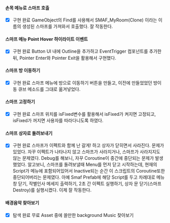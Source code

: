 #### 손목 메뉴로 스마프 호출
- [x] 구현 완료
GameObject의 Find를 사용해서 SMAF_MyRoom(Clone) 이라는 이름의 생성된 스마프를 가져와서 호출했다. 잘 작동한다.
#### 스마프 메뉴 Point Hover 하이라이트 이벤트
- [x] 구현 완료
Button UI 내에 Outline을 추가하고 EventTrigger 컴포넌트를 추가한 뒤, Pointer Enter와 Pointer Exit을 활용해서 구현했다.
#### 스마프 방 이동하기
- [x] 구현 완료
스마프 메뉴에 방으로 이동하기 버튼을 만들고, 이전에 만들었었던 방이동 큐브 메소드를 그대로 옮겨넣었다.
#### 스마프 고정하기
- [x] 구현 완료
스마프 위치를 isFixed변수를 활용해서 isFixed가 켜지면 고정되고, isFixed가 꺼지면 사용자를 따라다니도록 하였다.
#### 스마프 상자로 돌려보내기
- [x] 구현 완료
스마프가 이펙트와 함께 난 갈게! 하고 상자가 닫히면서 사라진다.
문제가 있었다. 자꾸 이펙트가 나타나지 않고 스마프가 사라지거나, 스마프가 사라지지도 않는 문제였다. Debug를 해보니, 자꾸 Coroutine이 중간에 중단되는 문제가 발생했었다. 알고보니, 스마프를 돌려보낼때 Menu를 먼저 닫고 시작하는데, 현재의 Script가 메뉴에 포함되어있어서 Inactive되는 순간 이 스크립트의 Coroutine또한 중단되어버리는 문제였다.
아예 Smaf Prefab에 해당 Script를 두고 차례대로 메뉴창 닫기, 작별인사 메세지 출력하기, 2초 간 이펙트 실행하기, 상자 문 닫기(스마프 Destroy)를 실행시켰다. 이제 잘 작동한다.
#### 배경음악 찾아보기
- [x] 탐색 완료
무료 Asset 중에 쓸만한 background Music 찾아보기